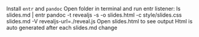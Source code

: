 Install `entr` and `pandoc`
Open folder in terminal and run entr listener:
ls slides.md | entr pandoc -t revealjs -s -o slides.html -c style/slides.css slides.md -V revealjs-url=./reveal.js
Open slides.html to see output
Html is auto generated after each slides.md change
